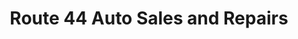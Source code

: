 ---
title: "Route 44 Auto Sales and Repairs"
url: /hartford/route-44-auto-sales-and-repairs/
shop: Autohaus
---